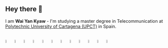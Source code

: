 ## Hey there 👋
I am **Wai Yan Kyaw** - I'm studying a master degree in Telecommunication at [Polytechnic University of Cartagena (UPCT)](https://www.upct.es/) in Spain.
<br> <br>
 

<p>
    <img width="5%" src="https://user-images.githubusercontent.com/25181517/183896132-54262f2e-6d98-41e3-8888-e40ab5a17326.png">
    <img width="5%" src="https://user-images.githubusercontent.com/25181517/192108372-f71d70ac-7ae6-4c0d-8395-51d8870c2ef0.png">
    <img width="5%" src="https://user-images.githubusercontent.com/25181517/183423507-c056a6f9-1ba8-4312-a350-19bcbc5a8697.png">
     <img width="5%" src="https://user-images.githubusercontent.com/25181517/117207330-263ba280-adf4-11eb-9b97-0ac5b40bc3be.png">
    <img width="5%" src="https://user-images.githubusercontent.com/25181517/182534006-037f08b5-8e7b-4e5f-96b6-5d2a5558fa85.png">
  <img width="5%" src="https://user-images.githubusercontent.com/25181517/183345121-36788a6e-5462-424a-be67-af1ebeda79a2.png">
    <img width="5%" src="https://user-images.githubusercontent.com/25181517/183894676-137319b5-1364-4b6a-ba4f-e9fc94ddc4aa.png">
    <img width="5%" src="https://user-images.githubusercontent.com/25181517/192106070-46255bcf-65e6-4c6b-a296-bf8d0d8fb2a7.png">
    <img width="5%" src="https://user-images.githubusercontent.com/25181517/183868728-b2e11072-00a5-47e2-8a4e-4ebbb2b8c554.png">
     <img width="5%" src="https://user-images.githubusercontent.com/25181517/192108376-c675d39b-90f6-4073-bde6-5a9291644657.png">
    <img width="5%" src="https://user-images.githubusercontent.com/25181517/179090274-733373ef-3b59-4f28-9ecb-244bea700932.png">
    <img width="5%" src="https://user-images.githubusercontent.com/25181517/182534182-c510199a-7a4d-4084-96e3-e3db2251bbce.png">
 
 
</p>
